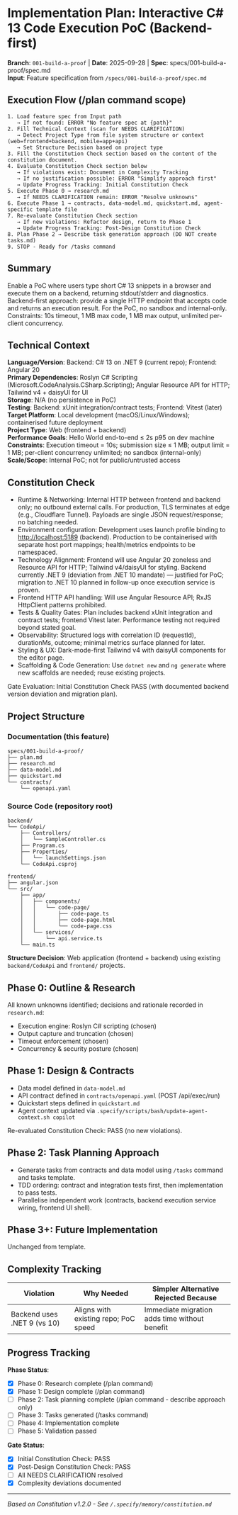 # Implementation Plan: Interactive C# 13 Code Execution PoC (Backend-first)

**Branch**: `001-build-a-proof` | **Date**: 2025-09-28 | **Spec**: specs/001-build-a-proof/spec.md  
**Input**: Feature specification from `/specs/001-build-a-proof/spec.md`

## Execution Flow (/plan command scope)

```
1. Load feature spec from Input path
   → If not found: ERROR "No feature spec at {path}"
2. Fill Technical Context (scan for NEEDS CLARIFICATION)
   → Detect Project Type from file system structure or context (web=frontend+backend, mobile=app+api)
   → Set Structure Decision based on project type
3. Fill the Constitution Check section based on the content of the constitution document.
4. Evaluate Constitution Check section below
   → If violations exist: Document in Complexity Tracking
   → If no justification possible: ERROR "Simplify approach first"
   → Update Progress Tracking: Initial Constitution Check
5. Execute Phase 0 → research.md
   → If NEEDS CLARIFICATION remain: ERROR "Resolve unknowns"
6. Execute Phase 1 → contracts, data-model.md, quickstart.md, agent-specific template file
7. Re-evaluate Constitution Check section
   → If new violations: Refactor design, return to Phase 1
   → Update Progress Tracking: Post-Design Constitution Check
8. Plan Phase 2 → Describe task generation approach (DO NOT create tasks.md)
9. STOP - Ready for /tasks command
```

## Summary

Enable a PoC where users type short C# 13 snippets in a browser and execute them on a backend, returning stdout/stderr and diagnostics. Backend-first approach: provide a single HTTP endpoint that accepts code and returns an execution result. For the PoC, no sandbox and internal-only. Constraints: 10s timeout, 1 MB max code, 1 MB max output, unlimited per-client concurrency.

## Technical Context

**Language/Version**: Backend: C# 13 on .NET 9 (current repo); Frontend: Angular 20  
**Primary Dependencies**: Roslyn C# Scripting (Microsoft.CodeAnalysis.CSharp.Scripting); Angular Resource API for HTTP; Tailwind v4 + daisyUI for UI  
**Storage**: N/A (no persistence in PoC)  
**Testing**: Backend: xUnit integration/contract tests; Frontend: Vitest (later)  
**Target Platform**: Local development (macOS/Linux/Windows); containerised future deployment  
**Project Type**: Web (frontend + backend)  
**Performance Goals**: Hello World end-to-end ≤ 2s p95 on dev machine  
**Constraints**: Execution timeout = 10s; submission size ≤ 1 MB; output limit = 1 MB; per-client concurrency unlimited; no sandbox (internal-only)  
**Scale/Scope**: Internal PoC; not for public/untrusted access

## Constitution Check

- Runtime & Networking: Internal HTTP between frontend and backend only; no outbound external calls. For production, TLS terminates at edge (e.g., Cloudflare Tunnel). Payloads are single JSON request/response; no batching needed.
- Environment configuration: Development uses launch profile binding to <http://localhost:5189> (backend). Production to be containerised with separate host port mappings; health/metrics endpoints to be namespaced.
- Technology Alignment: Frontend will use Angular 20 zoneless and Resource API for HTTP; Tailwind v4/daisyUI for styling. Backend currently .NET 9 (deviation from .NET 10 mandate) — justified for PoC; migration to .NET 10 planned in follow-up once execution service is proven.
- Frontend HTTP API handling: Will use Angular Resource API; RxJS HttpClient patterns prohibited.
- Tests & Quality Gates: Plan includes backend xUnit integration and contract tests; frontend Vitest later. Performance testing not required beyond stated goal.
- Observability: Structured logs with correlation ID (requestId), durationMs, outcome; minimal metrics surface planned for later.
- Styling & UX: Dark-mode-first Tailwind v4 with daisyUI components for the editor page.
- Scaffolding & Code Generation: Use `dotnet new` and `ng generate` where new scaffolds are needed; reuse existing projects.

Gate Evaluation: Initial Constitution Check PASS (with documented backend version deviation and migration plan).

## Project Structure

### Documentation (this feature)

```text
specs/001-build-a-proof/
├── plan.md
├── research.md
├── data-model.md
├── quickstart.md
└── contracts/
    └── openapi.yaml
```

### Source Code (repository root)

```text
backend/
└── CodeApi/
    ├── Controllers/
    │   └── SampleController.cs
    ├── Program.cs
    ├── Properties/
    │   └── launchSettings.json
    └── CodeApi.csproj

frontend/
├── angular.json
└── src/
    ├── app/
    │   ├── components/
    │   │   └── code-page/
    │   │       ├── code-page.ts
    │   │       ├── code-page.html
    │   │       └── code-page.css
    │   └── services/
    │       └── api.service.ts
    └── main.ts
```

**Structure Decision**: Web application (frontend + backend) using existing `backend/CodeApi` and `frontend/` projects.

## Phase 0: Outline & Research

All known unknowns identified; decisions and rationale recorded in `research.md`:

- Execution engine: Roslyn C# scripting (chosen)
- Output capture and truncation (chosen)
- Timeout enforcement (chosen)
- Concurrency & security posture (chosen)

## Phase 1: Design & Contracts

- Data model defined in `data-model.md`
- API contract defined in `contracts/openapi.yaml` (POST /api/exec/run)
- Quickstart steps defined in `quickstart.md`
- Agent context updated via `.specify/scripts/bash/update-agent-context.sh copilot`

Re-evaluated Constitution Check: PASS (no new violations).

## Phase 2: Task Planning Approach

- Generate tasks from contracts and data model using `/tasks` command and tasks template.
- TDD ordering: contract and integration tests first, then implementation to pass tests.
- Parallelise independent work (contracts, backend execution service wiring, frontend UI shell).

## Phase 3+: Future Implementation

Unchanged from template.

## Complexity Tracking

| Violation                   | Why Needed                           | Simpler Alternative Rejected Because          |
| --------------------------- | ------------------------------------ | --------------------------------------------- |
| Backend uses .NET 9 (vs 10) | Aligns with existing repo; PoC speed | Immediate migration adds time without benefit |

## Progress Tracking

**Phase Status**:

- [x] Phase 0: Research complete (/plan command)
- [x] Phase 1: Design complete (/plan command)
- [ ] Phase 2: Task planning complete (/plan command - describe approach only)
- [ ] Phase 3: Tasks generated (/tasks command)
- [ ] Phase 4: Implementation complete
- [ ] Phase 5: Validation passed

**Gate Status**:

- [x] Initial Constitution Check: PASS
- [x] Post-Design Constitution Check: PASS
- [ ] All NEEDS CLARIFICATION resolved
- [x] Complexity deviations documented

---

_Based on Constitution v1.2.0 - See `/.specify/memory/constitution.md`_
